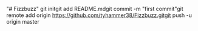 "# Fizzbuzz"  git initgit add README.mdgit commit -m "first commit"git remote add origin https://github.com/tyhammer38/Fizzbuzz.gitgit push -u origin master
